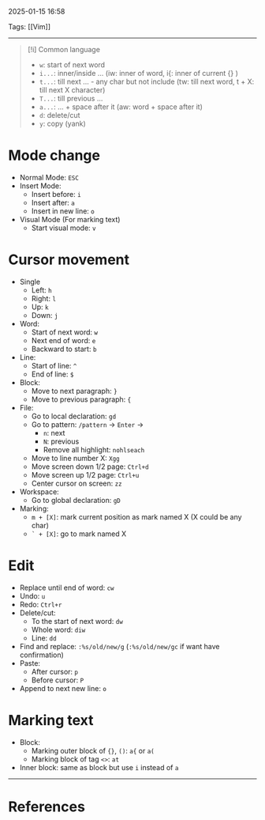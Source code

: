 2025-01-15 16:58

Tags: [[Vim]]  

---

> [!i] Common language
> - `w`: start of next word
> - `i...`: inner/inside ... (iw: inner of word, i{: inner of current {} )
> - `t...`: till next ... - any char but not include (tw: till next word, t + X: till next X character)
> - `T...`: till previous ...
> - `a...`: ... + space after it (aw: word + space after it)
> - `d`: delete/cut
> - `y`: copy (yank)

# Mode change
- Normal Mode: `ESC`
- Insert Mode:
	- Insert before: `i`
	- Insert after: `a`
	- Insert in new line: `o`
- Visual Mode (For marking text)
	- Start visual mode: `v`
# Cursor movement
- Single
	- Left: `h`
	- Right: `l`
	- Up: `k`
	- Down: `j`
- Word:
	- Start of next word: `w`
	- Next end of word: `e`
	- Backward to start: `b`
- Line:
	- Start of line: `^`
	- End of line: `$`
- Block:
	- Move to next paragraph: `}`
	- Move to previous paragraph: `{`
- File:
	- Go to local declaration: `gd`
	- Go to pattern: `/pattern` -> `Enter` ->
		- `n`: next
		- `N`: previous
		- Remove all highlight: `nohlseach`
	- Move to line number X: `Xgg`
	- Move screen down 1/2 page: `Ctrl+d`
	- Move screen up 1/2 page: `Ctrl+u`
	- Center cursor on screen: `zz`
- Workspace:
	- Go to global declaration: `gD`
- Marking:
	- `m + [X]`: mark current position as mark named X (X could be any char)
	- `` ` + [X] ``: go to mark named X
# Edit
- Replace until end of word: `cw`
- Undo: `u`
- Redo: `Ctrl+r`
- Delete/cut:
	- To the start of next word: `dw`
	- Whole word: `diw`
	- Line: `dd`
- Find and replace: `:%s/old/new/g` (`:%s/old/new/gc` if want have confirmation)
- Paste: 
	- After cursor: `p`
	- Before cursor: `P`
- Append to next new line: `o`
# Marking text
- Block:
	- Marking outer block of `{}`, `()`: `a{` or `a(`
	- Marking block of tag `<>`: `at`
- Inner block: same as block but use `i` instead of `a`

---
# References